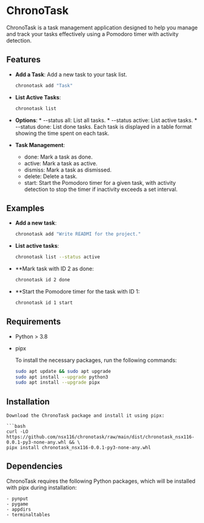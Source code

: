 # ChronoTask

ChronoTask is a task management application designed to help you manage and
track your tasks effectively using a Pomodoro timer with activity detection.

## Features
- **Add a Task**: Add a new task to your task list.
  ```bash
  chronotask add "Task"

- **List Active Tasks**:
    ```bash
    chronotask list

- **Options**:
        * --status all: List all tasks.
        * --status active: List active tasks.
        * --status done: List done tasks.
    Each task is displayed in a table format showing the time spent on each 
    task.

- **Task Management**:
    - done: Mark a task as done.
    - active: Mark a task as active.
    - dismiss: Mark a task as dismissed.
    - delete: Delete a task.
    - start: Start the Pomodoro timer for a given task, with activity 
    detection to stop the timer if inactivity exceeds a set interval.

## Examples
- **Add a new task**:
    ```bash
    chronotask add "Write READMI for the project."

- **List active tasks**:
    ```bash
    chronotask list --status active

- **Mark task with ID 2 as done:
    ```bash
    chronotask id 2 done

- **Start the Pomodore timer for the task with ID 1:
    ```bash
    chronotask id 1 start 

## Requirements
  - Python > 3.8
  - pipx

    To install the necessary packages, run the following commands:

    ```bash
    sudo apt update && sudo apt upgrade 
    sudo apt install --upgrade python3
    sudo apt install --upgrade pipx

## Installation
    Download the ChronoTask package and install it using pipx:

    ```bash
    curl -LO https://github.com/nsx116/chronotask/raw/main/dist/chronotask_nsx116-0.0.1-py3-none-any.whl && \
    pipx install chronotask_nsx116-0.0.1-py3-none-any.whl

## Dependencies
ChronoTask requires the following Python packages, which will be installed
with pipx during installation:

    - pynput
    - pygame
    - appdirs
    - terminaltables













